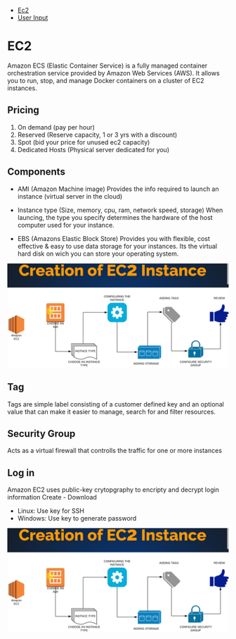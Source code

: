 - [Ec2](#ec2)
- [User Input](#user-input)



# EC2

Amazon ECS (Elastic Container Service) is a fully managed container orchestration service provided by Amazon Web Services (AWS). It allows you to run, stop, and manage Docker containers on a cluster of EC2 instances. 

## Pricing
1. On demand (pay per hour)
2. Reserved (Reserve capacity, 1 or 3 yrs with a discount)
3. Spot (bid your price for unused ec2 capacity)
4. Dedicated Hosts (Physical server dedicated for you)

## Components

- AMI (Amazon Machine image)
Provides the info required to launch an instance (virtual server in the cloud)

- Instance type (Size, memory, cpu, ram, network speed, storage) 
When launcing, the type you specify determines the hardware of the host computer used for your instance.

- EBS (Amazons Elastic Block Store)
Provides you with flexible, cost effective & easy to use data storage for your instances.
Its the virtual hard disk on wich you can store your operating system.


![alt text](image.png)



## Tag
Tags are simple label consisting of a customer defined key and an optional value that can make it easier to manage, search for and filter resources.

## Security Group
Acts as a virtual firewall that controlls the traffic for one or more instances

## Log in 
Amazon EC2 uses public-key crytopgraphy to encripty and decrypt login information
Create - Download

- Linux: Use key for SSH
- Windows: Use key to generate password  

![alt text](image.png)